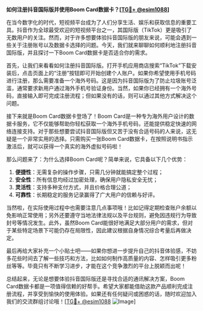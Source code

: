 **如何注册抖音国际版并使用Boom Card数据卡？[[TG💪+ @esim1088](https://t.me/s/esim1088)]**

在当今数字化的时代，短视频平台成为了人们分享生活、娱乐和获取信息的重要工具。抖音作为全球最受欢迎的短视频平台之一，其国际版（TikTok）更是吸引了无数用户的关注。然而，对于许多想要体验抖音国际版的朋友来说，可能会遇到一些关于注册账号以及数据卡选择的问题。今天，我们就来聊聊如何顺利地注册抖音国际版，并且探讨一下Boom Card数据卡是否适合你的需求。

首先，让我们来看看如何注册抖音国际版。打开手机应用商店搜索“TikTok”下载安装后，点击页面上的“注册”按钮即可开始创建个人账户。如果你希望使用手机号码进行注册，那么需要准备一个海外号码。这是因为抖音国际版为了防止垃圾账号泛滥，通常要求新用户通过海外手机号验证身份。当然，如果你已经拥有一个海外号码，直接输入即可完成注册流程；但如果没有的话，则可以通过其他方式解决这个问题。

接下来就是Boom Card数据卡登场了！Boom Card是一种专为海外用户设计的数据卡服务，它不仅能够帮助你轻松获取一个海外手机号码，还能提供稳定快速的网络连接支持。对于那些想要尝试抖音国际版但又苦于没有合适号码的人来说，这无疑是一个非常实用的选择。只需购买一张Boom Card数据卡，在按照说明书指示激活后，就可以获得一个真实的海外虚拟号码啦！

那么问题来了：为什么选择Boom Card呢？简单来说，它具备以下几个优势：
1. **便捷性**：无需复杂的操作步骤，只需几分钟就能搞定整个过程；
2. **安全性**：所有信息均经过加密处理，确保用户隐私安全无忧；
3. **灵活性**：支持多种支付方式，并且价格合理公道；
4. **可靠性**：长期稳定的服务记录赢得了广大用户的信赖与好评。

当然啦，在实际使用过程中也需要注意几点事项哦！比如记得定期检查账户余额以免影响正常使用；另外还要遵守当地法律法规以及平台规则，避免因违规行为导致封号等情况发生。此外，虽然Boom Card能很好地满足大部分用户的需求，但对于某些特定场景下可能仍存在局限性，因此建议根据自身情况综合考量后再做决定。

最后再给大家补充一个小贴士吧——如果你想进一步提升自己的抖音体验感，不妨多花些时间去了解一些技巧和方法，比如如何制作高质量的内容、怎样吸引更多粉丝等等。毕竟只有不断学习进步，才能在这个竞争激烈的平台上脱颖而出呢！

总结起来，无论是想要体验抖音国际版还是寻找合适的通讯解决方案，Boom Card数据卡都是一项值得信赖的好帮手。希望大家都能借助这款产品顺利完成注册流程，并享受到愉快的使用体验。如果还有任何疑问或困惑的话，随时欢迎加入我们的交流群组讨论哦！[[TG💪+ @esim1088](https://t.me/s/esim1088) ![Image](https://i.postimg.cc/4NQfJmqS/Snipaste-2025-05-13-00-14-12.png)]